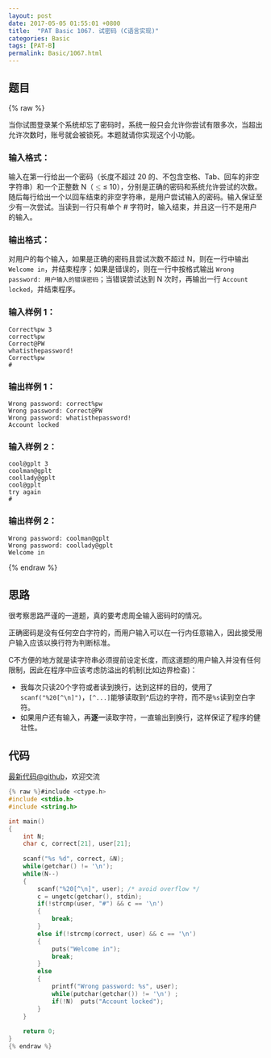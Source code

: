 ```yaml
---
layout: post
date: 2017-05-05 01:55:01 +0800
title:  "PAT Basic 1067. 试密码 (C语言实现)"
categories: Basic
tags: [PAT-B]
permalink: Basic/1067.html
---
```


## 题目

{% raw %}<div class="ques-view"><p>当你试图登录某个系统却忘了密码时，系统一般只会允许你尝试有限多次，当超出允许次数时，账号就会被锁死。本题就请你实现这个小功能。</p>
<h3 id="-">输入格式：</h3>
<p>输入在第一行给出一个密码（长度不超过 20 的、不包含空格、Tab、回车的非空字符串）和一个正整数 N（<span class="katex"><span class="katex-mathml"><math><mrow><mo>≤</mo></mrow>\le</math></span><span aria-hidden="true" class="katex-html"><span class="strut" style="height:0.63597em;"></span><span class="strut bottom" style="height:0.7719400000000001em;vertical-align:-0.13597em;"></span><span class="base textstyle uncramped"><span class="mrel">≤</span></span></span></span> 10），分别是正确的密码和系统允许尝试的次数。随后每行给出一个以回车结束的非空字符串，是用户尝试输入的密码。输入保证至少有一次尝试。当读到一行只有单个 # 字符时，输入结束，并且这一行不是用户的输入。</p>
<h3 id="-">输出格式：</h3>
<p>对用户的每个输入，如果是正确的密码且尝试次数不超过 N，则在一行中输出 <code>Welcome in</code>，并结束程序；如果是错误的，则在一行中按格式输出 <code>Wrong password: 用户输入的错误密码</code>；当错误尝试达到 N 次时，再输出一行 <code>Account locked</code>，并结束程序。</p>
<h3 id="-1-">输入样例 1：</h3>
<pre><code class="lang-in">Correct%pw 3
correct%pw
Correct@PW
whatisthepassword!
Correct%pw
#
</code></pre>
<h3 id="-1-">输出样例 1：</h3>
<pre><code class="lang-out">Wrong password: correct%pw
Wrong password: Correct@PW
Wrong password: whatisthepassword!
Account locked
</code></pre>
<h3 id="-2-">输入样例 2：</h3>
<pre><code class="lang-in">cool@gplt 3
coolman@gplt
coollady@gplt
cool@gplt
try again
#
</code></pre>
<h3 id="-2-">输出样例 2：</h3>
<pre><code class="lang-out">Wrong password: coolman@gplt
Wrong password: coollady@gplt
Welcome in
</code></pre>
</div>{% endraw %}

## 思路

很考察思路严谨的一道题，真的要考虑周全输入密码时的情况。

正确密码是没有任何空白字符的，而用户输入可以在一行内任意输入，因此接受用户输入应该以换行符为判断标准。

C不方便的地方就是读字符串必须提前设定长度，而这道题的用户输入并没有任何限制，因此在程序中应该考虑防溢出的机制(比如边界检查)：
- 我每次只读20个字符或者读到换行，达到这样的目的，使用了`scanf("%20[^\n]")`，```[^...]```能够读取到^后边的字符，而不是`%s`读到空白字符。
- 如果用户还有输入，再**逐一**读取字符，一直输出到换行，这样保证了程序的健壮性。

## 代码

[最新代码@github](https://github.com/OliverLew/PAT/blob/master/PATBasic/1067.c)，欢迎交流
```c
{% raw %}#include <ctype.h>
#include <stdio.h>
#include <string.h>

int main()
{
    int N;
    char c, correct[21], user[21];
    
    scanf("%s %d", correct, &N);
    while(getchar() != '\n');
    while(N--)
    {
        scanf("%20[^\n]", user); /* avoid overflow */
        c = ungetc(getchar(), stdin);
        if(!strcmp(user, "#") && c == '\n')
        {
            break;
        }
        else if(!strcmp(correct, user) && c == '\n')
        {
            puts("Welcome in");
            break;
        }
        else
        {
            printf("Wrong password: %s", user);
            while(putchar(getchar()) != '\n') ;
            if(!N)  puts("Account locked");
        }
    }
    
    return 0;
}
{% endraw %}
```